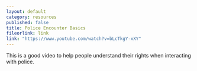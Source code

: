 ```yaml
---
layout: default
category: resources
published: false
title: Police Encounter Basics
fileorlink: link
link: "https://www.youtube.com/watch?v=bLcTkgY-xXY"
---
```


This is a good video to help people understand their rights when interacting with police.
